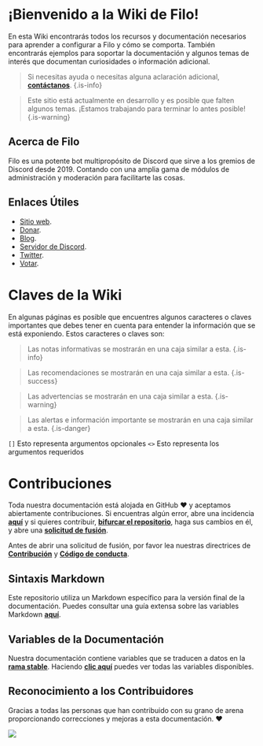 # ¡Bienvenido a la Wiki de Filo!

En esta Wiki encontrarás todos los recursos y documentación necesarios para aprender a configurar a Filo y cómo se comporta. También encontrarás ejemplos para soportar la documentación y algunos temas de interés que documentan curiosidades o información adicional.

> Si necesitas ayuda o necesitas alguna aclaración adicional, **[contáctanos](https://filobot.xyz/discord)**.
  {.is-info}

> Este sitio está actualmente en desarrollo y es posible que falten algunos temas. ¡Estamos trabajando para terminar lo antes posible!
  {.is-warning}

## Acerca de Filo

Filo es una potente bot multipropósito de Discord que sirve a los gremios de Discord desde 2019. Contando con una amplia gama de módulos de administración y moderación para facilitarte las cosas.

## Enlaces Útiles

- [Sitio web](https://filobot.xyz).
- [Donar](https://filobot.xyz/donate).
- [Blog](https://blog.filobot.xyz).
- [Servidor de Discord](https://filobot.xyz/discord).
- [Twitter](https://twitter.com/FiloDiscord).
- [Votar](https://filobot.xyz/vote).

# Claves de la Wiki

En algunas páginas es posible que encuentres algunos caracteres o claves importantes que debes tener en cuenta para entender la información que se está exponiendo. Estos caracteres o claves son:

> Las notas informativas se mostrarán en una caja similar a esta.
  {.is-info}

> Las recomendaciones se mostrarán en una caja similar a esta.
  {.is-success}

> Las advertencias se mostrarán en una caja similar a esta.
  {.is-warning}

> Las alertas e información importante se mostrarán en una caja similar a esta.
  {.is-danger}

`[]` Esto representa argumentos opcionales `<>` Esto representa los argumentos requeridos

# Contribuciones

Toda nuestra documentación está alojada en GitHub :heart: y aceptamos abiertamente contribuciones. Si encuentras algún error, abre una incidencia **[aquí](https://github.com/filobot/docs-rewrite/issues/new)** y si quieres contribuir, **[bifurcar el repositorio](https://github.com/filobot/docs-rewrite/fork)**, haga sus cambios en él, y abre una **[solicitud de fusión](https://github.com/filobot/docs-rewrite/pulls/compare)**.

Antes de abrir una solicitud de fusión, por favor lea nuestras directrices de **[Contribución](https://github.com/filobot/docs-rewrite/blob/main/.github/CONTRIBUTING.md)** y **[Código de conducta](https://github.com/filobot/docs-rewrite/blob/main/.github/CODE_OF_CONDUCT.md)**.

## Sintaxis Markdown

Este repositorio utiliza un Markdown específico para la versión final de la documentación. Puedes consultar una guía extensa sobre las variables Markdown **[aquí](https://docs.requarks.io/en/editors/markdown)**.

## Variables de la Documentación

Nuestra documentación contiene variables que se traducen a datos en la **[rama stable](https://github.com/filobot/docs-rewrite/tree/stable)**. Haciendo **[clic aquí](https://github.com/filobot/docs-rewrite/blob/main/assets/variables.json)** puedes ver todas las variables disponibles.

## Reconocimiento a los Contribuidores

Gracias a todas las personas que han contribuido con su grano de arena proporcionando correcciones y mejoras a esta documentación. :heart:

![](https://contrib.rocks/image?repo=filobot/docs-rewrite)
